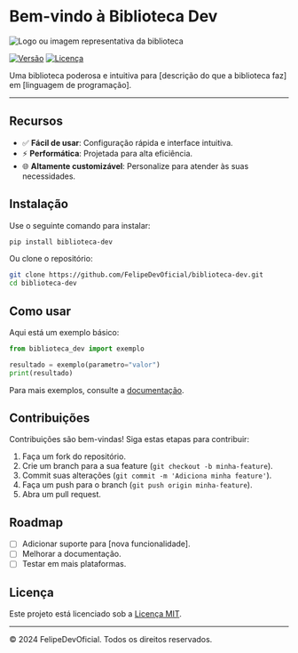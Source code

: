 # Bem-vindo à Biblioteca Dev

![Logo ou imagem representativa da biblioteca](url-da-imagem)

[![Versão](https://img.shields.io/badge/vers%C3%A3o-1.0.0-blue)](link-do-repositório) [![Licença](https://img.shields.io/badge/licen%C3%A7a-MIT-green)](link-para-a-licença)

Uma biblioteca poderosa e intuitiva para [descrição do que a biblioteca faz] em [linguagem de programação].

---

## Recursos
- ✅ **Fácil de usar**: Configuração rápida e interface intuitiva.
- ⚡ **Performática**: Projetada para alta eficiência.
- 🌐 **Altamente customizável**: Personalize para atender às suas necessidades.

## Instalação

Use o seguinte comando para instalar:

```bash
pip install biblioteca-dev
```

Ou clone o repositório:

```bash
git clone https://github.com/FelipeDevOficial/biblioteca-dev.git
cd biblioteca-dev
```

## Como usar

Aqui está um exemplo básico:

```python
from biblioteca_dev import exemplo

resultado = exemplo(parametro="valor")
print(resultado)
```

Para mais exemplos, consulte a [documentação](link-da-documentacao).

## Contribuições

Contribuições são bem-vindas! Siga estas etapas para contribuir:

1. Faça um fork do repositório.
2. Crie um branch para a sua feature (`git checkout -b minha-feature`).
3. Commit suas alterações (`git commit -m 'Adiciona minha feature'`).
4. Faça um push para o branch (`git push origin minha-feature`).
5. Abra um pull request.

## Roadmap
- [ ] Adicionar suporte para [nova funcionalidade].
- [ ] Melhorar a documentação.
- [ ] Testar em mais plataformas.

## Licença
Este projeto está licenciado sob a [Licença MIT](link-para-a-licenca).

---

© 2024 FelipeDevOficial. Todos os direitos reservados.

